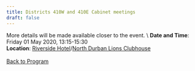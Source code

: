 ```yaml
---
title: Districts 410W and 410E Cabinet meetings
draft: false
---
```


More details will be made available closer to the event. \\
**Date and Time**: Friday 01 May 2020, 13:15-15:30 \
**Location**: [Riverside Hotel](/venue)/[North Durban Lions Clubhouse](http://northdurbanlions.org.za/club-details/meetings-and-location)
\
\
[Back to Program](/program)
